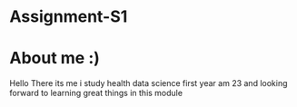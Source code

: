 # Assignment-S1 
# About me :) 
Hello There
its me i study health data science first year am 23 and looking forward to learning great things in this module  

